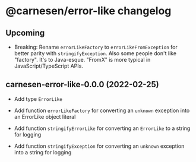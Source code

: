 # **@carnesen/error-like** changelog

## Upcoming

- Breaking: Rename `errorLikeFactory` to `errorLikeFromException` for better parity with `stringifyException`. Also some people don't like "factory". It's to Java-esque. "FromX" is more typical in JavaScript/TypeScript APIs.

## carnesen-error-like-0.0.0 (2022-02-25)

- Add type `ErrorLike`

- Add function `errorLikeFactory` for converting an `unknown` exception into an ErrorLike object literal

- Add function `stringifyErrorLike` for converting an `ErrorLike` to a string for logging

- Add function `stringifyException` for converting an `unknown` exception into a string for logging
